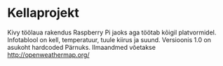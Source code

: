 # Kellaprojekt
Kivy töölaua rakendus Raspberry Pi jaoks aga töötab kõigil platvormidel. Infotablool on kell, temperatuur, tuule kiirus ja suund. Versioonis 1.0 on asukoht hardcoded Pärnuks.
Ilmaandmed võetakse http://openweathermap.org/
